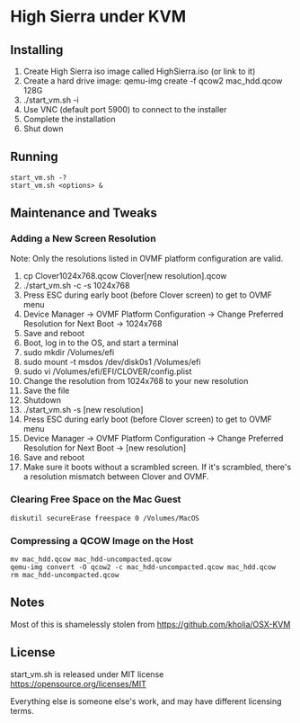 High Sierra under KVM
=====================


Installing
----------

 1. Create High Sierra iso image called HighSierra.iso (or link to it)
 2. Create a hard drive image: qemu-img create -f qcow2 mac_hdd.qcow 128G
 3. ./start_vm.sh -i
 4. Use VNC (default port 5900) to connect to the installer
 5. Complete the installation
 6. Shut down



Running
-------

    start_vm.sh -?
    start_vm.sh <options> &



Maintenance and Tweaks
----------------------

### Adding a New Screen Resolution

Note: Only the resolutions listed in OVMF platform configuration are valid.

  1. cp Clover1024x768.qcow Clover[new resolution].qcow
  2. ./start_vm.sh -c -s 1024x768
  3. Press ESC during early boot (before Clover screen) to get to OVMF menu
  4. Device Manager -> OVMF Platform Configuration -> Change Preferred Resolution for Next Boot -> 1024x768
  5. Save and reboot
  6. Boot, log in to the OS, and start a terminal
  7. sudo mkdir /Volumes/efi
  8. sudo mount -t msdos /dev/disk0s1 /Volumes/efi
  9. sudo vi /Volumes/efi/EFI/CLOVER/config.plist
 10. Change the resolution from 1024x768 to your new resolution
 11. Save the file
 12. Shutdown
 13. ./start_vm.sh -s [new resolution]
 14. Press ESC during early boot (before Clover screen) to get to OVMF menu
 15. Device Manager -> OVMF Platform Configuration -> Change Preferred Resolution for Next Boot -> [new resolution]
 16. Save and reboot
 17. Make sure it boots without a scrambled screen. If it's scrambled, there's a resolution mismatch between Clover and OVMF.



### Clearing Free Space on the Mac Guest

    diskutil secureErase freespace 0 /Volumes/MacOS



### Compressing a QCOW Image on the Host

    mv mac_hdd.qcow mac_hdd-uncompacted.qcow
    qemu-img convert -O qcow2 -c mac_hdd-uncompacted.qcow mac_hdd.qcow
    rm mac_hdd-uncompacted.qcow



Notes
-----

Most of this is shamelessly stolen from https://github.com/kholia/OSX-KVM



License
-------

start_vm.sh is released under MIT license https://opensource.org/licenses/MIT

Everything else is someone else's work, and may have different licensing terms.
